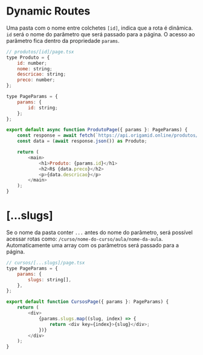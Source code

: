 # Dynamic Routes

Uma pasta com o nome entre colchetes `[id]`, indica que a rota é dinâmica. `id` será o nome do parâmetro que será passado para a página. O acesso ao parâmetro fica dentro da propriedade `params`.

```js
// produtos/[id]/page.tsx
type Produto = {
	id: number;
	nome: string;
	descricao: string;
	preco: number;
};

type PageParams = {
	params: {
		id: string;
	};
};

export default async function ProdutoPage({ params }: PageParams) {
	const response = await fetch(`https://api.origamid.online/produtos/${params.id}`);
	const data = (await response.json()) as Produto;

	return (
		<main>
			<h1>Produto: {params.id}</h1>
			<h2>R$ {data.preco}</h2>
			<p>{data.descricao}</p>
		</main>
	);
}
```

# [...slugs]

Se o nome da pasta conter `...` antes do nome do parâmetro, será possível acessar rotas como: `/curso/nome-do-curso/aula/nome-da-aula`. Automaticamente uma array com os parâmetros será passado para a página.

```js
// cursos/[...slugs]/page.tsx
type PageParams = {
	params: {
		slugs: string[],
	},
};

export default function CursosPage({ params }: PageParams) {
	return (
		<div>
			{params.slugs.map((slug, index) => {
				return <div key={index}>{slug}</div>;
			})}
		</div>
	);
}
```

